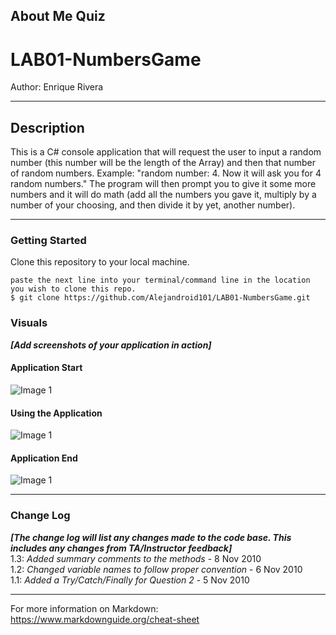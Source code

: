 
## About Me Quiz
# LAB01-NumbersGame

Author: Enrique Rivera

----

## Description
This is a C# console application that will request the user to input a random number (this number will be the length of the Array)
and then that number of random numbers. Example: "random number: 4. Now it will ask you for 4 random numbers."
The program will then prompt you to give it some more numbers and it will do math (add all the numbers you gave it, multiply by a number of your choosing,
and then divide it by yet, another number).

---

### Getting Started
Clone this repository to your local machine.

```
paste the next line into your terminal/command line in the location you wish to clone this repo.
$ git clone https://github.com/Alejandroid101/LAB01-NumbersGame.git
```


### Visuals
***[Add screenshots of your application in action]***

#### Application Start
![Image 1](https://via.placeholder.com/750x500)
#### Using the Application
![Image 1](https://via.placeholder.com/750x500)
#### Application End
![Image 1](https://via.placeholder.com/750x500)

---

### Change Log
***[The change log will list any changes made to the code base. This includes any changes from TA/Instructor feedback]***  
1.3: *Added summary comments to the methods* - 8 Nov 2010  
1.2: *Changed variable names to follow proper convention* - 6 Nov 2010  
1.1: *Added a Try/Catch/Finally for Question 2* - 5 Nov 2010  


------------------------------
For more information on Markdown: https://www.markdownguide.org/cheat-sheet
